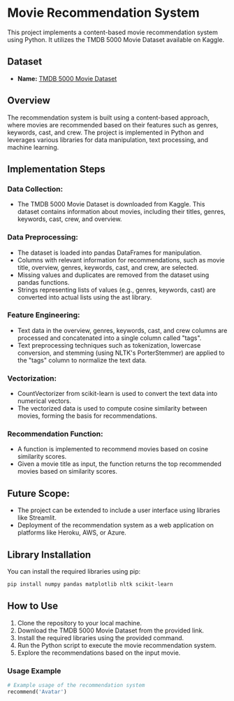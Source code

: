 
# Movie Recommendation System

This project implements a content-based movie recommendation system using Python. It utilizes the TMDB 5000 Movie Dataset available on Kaggle.

## Dataset
- **Name:** [TMDB 5000 Movie Dataset](https://www.kaggle.com/datasets/tmdb/tmdb-movie-metadata)

## Overview
The recommendation system is built using a content-based approach, where movies are recommended based on their features such as genres, keywords, cast, and crew. The project is implemented in Python and leverages various libraries for data manipulation, text processing, and machine learning.

## Implementation Steps
### Data Collection:
- The TMDB 5000 Movie Dataset is downloaded from Kaggle. This dataset contains information about movies, including their titles, genres, keywords, cast, crew, and overview.

### Data Preprocessing:
- The dataset is loaded into pandas DataFrames for manipulation.
- Columns with relevant information for recommendations, such as movie title, overview, genres, keywords, cast, and crew, are selected.
- Missing values and duplicates are removed from the dataset using pandas functions.
- Strings representing lists of values (e.g., genres, keywords, cast) are converted into actual lists using the ast library.

### Feature Engineering:
- Text data in the overview, genres, keywords, cast, and crew columns are processed and concatenated into a single column called "tags".
- Text preprocessing techniques such as tokenization, lowercase conversion, and stemming (using NLTK's PorterStemmer) are applied to the "tags" column to normalize the text data.

### Vectorization:
- CountVectorizer from scikit-learn is used to convert the text data into numerical vectors.
- The vectorized data is used to compute cosine similarity between movies, forming the basis for recommendations.

### Recommendation Function:
- A function is implemented to recommend movies based on cosine similarity scores.
- Given a movie title as input, the function returns the top recommended movies based on similarity scores.

## Future Scope:
- The project can be extended to include a user interface using libraries like Streamlit.
- Deployment of the recommendation system as a web application on platforms like Heroku, AWS, or Azure.

## Library Installation
You can install the required libraries using pip:

```bash
pip install numpy pandas matplotlib nltk scikit-learn
```

## How to Use
1. Clone the repository to your local machine.
2. Download the TMDB 5000 Movie Dataset from the provided link.
3. Install the required libraries using the provided command.
4. Run the Python script to execute the movie recommendation system.
5. Explore the recommendations based on the input movie.

### Usage Example
```python
# Example usage of the recommendation system
recommend('Avatar')
```


